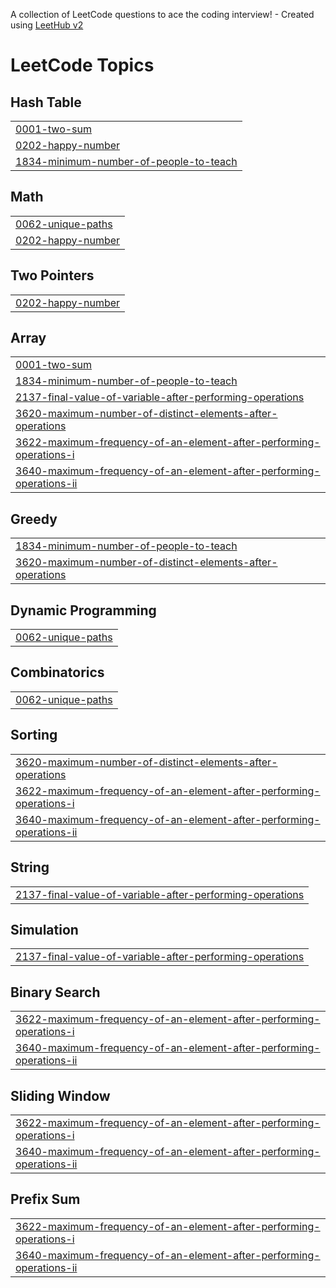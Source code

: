 A collection of LeetCode questions to ace the coding interview! - Created using [LeetHub v2](https://github.com/arunbhardwaj/LeetHub-2.0)
<!---LeetCode Topics Start-->
# LeetCode Topics
## Hash Table
|  |
| ------- |
| [0001-two-sum](https://github.com/Thecuriousvishal/LeetCode-Problem/tree/master/0001-two-sum) |
| [0202-happy-number](https://github.com/Thecuriousvishal/LeetCode-Problem/tree/master/0202-happy-number) |
| [1834-minimum-number-of-people-to-teach](https://github.com/Thecuriousvishal/LeetCode-Problem/tree/master/1834-minimum-number-of-people-to-teach) |
## Math
|  |
| ------- |
| [0062-unique-paths](https://github.com/Thecuriousvishal/LeetCode-Problem/tree/master/0062-unique-paths) |
| [0202-happy-number](https://github.com/Thecuriousvishal/LeetCode-Problem/tree/master/0202-happy-number) |
## Two Pointers
|  |
| ------- |
| [0202-happy-number](https://github.com/Thecuriousvishal/LeetCode-Problem/tree/master/0202-happy-number) |
## Array
|  |
| ------- |
| [0001-two-sum](https://github.com/Thecuriousvishal/LeetCode-Problem/tree/master/0001-two-sum) |
| [1834-minimum-number-of-people-to-teach](https://github.com/Thecuriousvishal/LeetCode-Problem/tree/master/1834-minimum-number-of-people-to-teach) |
| [2137-final-value-of-variable-after-performing-operations](https://github.com/Thecuriousvishal/LeetCode-Problem/tree/master/2137-final-value-of-variable-after-performing-operations) |
| [3620-maximum-number-of-distinct-elements-after-operations](https://github.com/Thecuriousvishal/LeetCode-Problem/tree/master/3620-maximum-number-of-distinct-elements-after-operations) |
| [3622-maximum-frequency-of-an-element-after-performing-operations-i](https://github.com/Thecuriousvishal/LeetCode-Problem/tree/master/3622-maximum-frequency-of-an-element-after-performing-operations-i) |
| [3640-maximum-frequency-of-an-element-after-performing-operations-ii](https://github.com/Thecuriousvishal/LeetCode-Problem/tree/master/3640-maximum-frequency-of-an-element-after-performing-operations-ii) |
## Greedy
|  |
| ------- |
| [1834-minimum-number-of-people-to-teach](https://github.com/Thecuriousvishal/LeetCode-Problem/tree/master/1834-minimum-number-of-people-to-teach) |
| [3620-maximum-number-of-distinct-elements-after-operations](https://github.com/Thecuriousvishal/LeetCode-Problem/tree/master/3620-maximum-number-of-distinct-elements-after-operations) |
## Dynamic Programming
|  |
| ------- |
| [0062-unique-paths](https://github.com/Thecuriousvishal/LeetCode-Problem/tree/master/0062-unique-paths) |
## Combinatorics
|  |
| ------- |
| [0062-unique-paths](https://github.com/Thecuriousvishal/LeetCode-Problem/tree/master/0062-unique-paths) |
## Sorting
|  |
| ------- |
| [3620-maximum-number-of-distinct-elements-after-operations](https://github.com/Thecuriousvishal/LeetCode-Problem/tree/master/3620-maximum-number-of-distinct-elements-after-operations) |
| [3622-maximum-frequency-of-an-element-after-performing-operations-i](https://github.com/Thecuriousvishal/LeetCode-Problem/tree/master/3622-maximum-frequency-of-an-element-after-performing-operations-i) |
| [3640-maximum-frequency-of-an-element-after-performing-operations-ii](https://github.com/Thecuriousvishal/LeetCode-Problem/tree/master/3640-maximum-frequency-of-an-element-after-performing-operations-ii) |
## String
|  |
| ------- |
| [2137-final-value-of-variable-after-performing-operations](https://github.com/Thecuriousvishal/LeetCode-Problem/tree/master/2137-final-value-of-variable-after-performing-operations) |
## Simulation
|  |
| ------- |
| [2137-final-value-of-variable-after-performing-operations](https://github.com/Thecuriousvishal/LeetCode-Problem/tree/master/2137-final-value-of-variable-after-performing-operations) |
## Binary Search
|  |
| ------- |
| [3622-maximum-frequency-of-an-element-after-performing-operations-i](https://github.com/Thecuriousvishal/LeetCode-Problem/tree/master/3622-maximum-frequency-of-an-element-after-performing-operations-i) |
| [3640-maximum-frequency-of-an-element-after-performing-operations-ii](https://github.com/Thecuriousvishal/LeetCode-Problem/tree/master/3640-maximum-frequency-of-an-element-after-performing-operations-ii) |
## Sliding Window
|  |
| ------- |
| [3622-maximum-frequency-of-an-element-after-performing-operations-i](https://github.com/Thecuriousvishal/LeetCode-Problem/tree/master/3622-maximum-frequency-of-an-element-after-performing-operations-i) |
| [3640-maximum-frequency-of-an-element-after-performing-operations-ii](https://github.com/Thecuriousvishal/LeetCode-Problem/tree/master/3640-maximum-frequency-of-an-element-after-performing-operations-ii) |
## Prefix Sum
|  |
| ------- |
| [3622-maximum-frequency-of-an-element-after-performing-operations-i](https://github.com/Thecuriousvishal/LeetCode-Problem/tree/master/3622-maximum-frequency-of-an-element-after-performing-operations-i) |
| [3640-maximum-frequency-of-an-element-after-performing-operations-ii](https://github.com/Thecuriousvishal/LeetCode-Problem/tree/master/3640-maximum-frequency-of-an-element-after-performing-operations-ii) |
<!---LeetCode Topics End-->